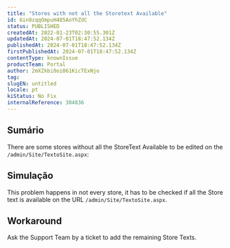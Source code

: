 ```yaml
---
title: "Stores with not all the Storetext Available"
id: 6in8zqqOmpuH485AoYhZdC
status: PUBLISHED
createdAt: 2022-01-23T02:30:55.301Z
updatedAt: 2024-07-01T18:47:52.134Z
publishedAt: 2024-07-01T18:47:52.134Z
firstPublishedAt: 2024-07-01T18:47:52.134Z
contentType: knownIssue
productTeam: Portal
author: 2mXZkbi0oi061KicTExNjo
tag: 
slugEN: untitled
locale: pt
kiStatus: No Fix
internalReference: 304836
---
```


## Sumário


There are some stores without all the StoreText Available to be edited on the `/admin/Site/TextoSite.aspx`:


## Simulação


This problem happens in not every store, it has to be checked if all the Store text is available on the URL `/admin/Site/TextoSite.aspx`.


## Workaround


Ask the Support Team by a ticket to add the remaining Store Texts.

